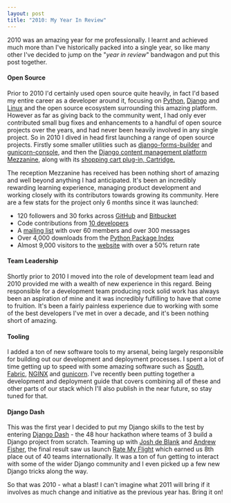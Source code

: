 ```yaml
---
layout: post
title: "2010: My Year In Review"
---
```


2010 was an amazing year for me professionally. I learnt and achieved much
more than I've historically packed into a single year, so like many other I've
decided to jump on the "_year in review_" bandwagon and put this post
together.

#### Open Source

Prior to 2010 I'd certainly used open source quite heavily, in fact I'd based
my entire career as a developer around it, focusing on
[Python](http://python.org/), [Django](http://www.djangoproject.com/) and
[Linux](http://en.wikipedia.org/wiki/Linux) and the open source ecosystem
surrounding this amazing platform. However as far as giving back to the
community went, I had only ever contributed small bug fixes and enhancements
to a handful of open source projects over the years, and had never been
heavily involved in any single project. So in 2010 I dived in head first
launching a range of open source projects. Firstly some smaller utilities such
as [django-forms-builder](https://github.com/stephenmcd/django-forms-builder)
and [gunicorn-console](https://github.com/stephenmcd/gunicorn-console), and
then the [Django content management platform
Mezzanine](http://mezzanine.jupo.org/), along with its [shopping cart plug-in,
Cartridge.](http://cartridge.jupo.org/)

The reception Mezzanine has received has been nothing short of amazing and
well beyond anything I had anticipated. It's been an incredibly rewarding
learning experience, managing product development and working closely with its
contributors towards growing its community. Here are a few stats for the
project only 6 months since it was launched:

  * 120 followers and 30 forks across [GitHub](https://github.com/stephenmcd/mezzanine) and [Bitbucket](https://bitbucket.org/stephenmcd/mezzanine)
  * Code contributions from [10 developers](http://mezzanine.jupo.org/docs/colophon.html#authors)
  * A [mailing list](http://groups.google.com/group/mezzanine-users/topics) with over 60 members and over 300 messages
  * Over 4,000 downloads from the [Python Package Index](http://pypi.python.org/pypi)
  * Almost 9,000 visitors to the [website](http://mezzanine.jupo.org/) with over a 50% return rate

#### Team Leadership

Shortly prior to 2010 I moved into the role of development team lead and 2010
provided me with a wealth of new experience in this regard. Being responsible
for a development team producing rock solid work has always been an aspiration
of mine and it was incredibly fulfilling to have that come to fruition. It's
been a fairly painless experience due to working with some of the best
developers I've met in over a decade, and it's been nothing short of amazing.

#### Tooling

I added a ton of new software tools to my arsenal, being largely responsible
for building out our development and deployment processes. I spent a lot of
time getting up to speed with some amazing software such as
[South](http://south.aeracode.org/), [Fabric](http://fabfile.org/),
[NGINX](http://nginx.org/en/) and [gunicorn](http://gunicorn.org/). I've
recently been putting together a development and deployment guide that covers
combining all of these and other parts of our stack which I'll also publish in
the near future, so stay tuned for that.

#### Django Dash

This was the first year I decided to put my Django skills to the test by
entering [Django Dash](http://djangodash.com/) - the 48 hour hackathon where
teams of 3 build a Django project from scratch. Teaming up with [Josh de
Blank](http://www.joshdeblank.com/) and [Andrew Fisher](http://ajfisher.me/),
the final result saw us launch [Rate My Flight](http://ratemyflight.org) which
earned us 8th place out of 40 teams internationally. It was a ton of fun
getting to interact with some of the wider Django community and I even picked
up a few new Django tricks along the way.

So that was 2010 - what a blast! I can't imagine what 2011 will bring if it
involves as much change and initiative as the previous year has. Bring it on!

